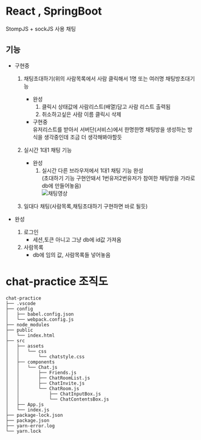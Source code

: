 # React , SpringBoot

StompJS + sockJS 사용 채팅

## 기능  
- 구현중  
    1. 채팅초대하기(위의 사람목록에서 사람 클릭해서 1명 또는 여러명 채팅방초대기능   
        - 완성  
            1. 클릭시 상태값에 사람리스트(배열)담고 사람 리스트 출력됨  
            2. 취소하고싶은 사람 이름 클릭시 삭제  
        - 구현중   
            유저리스트를 받아서 서버단(서비스)에서 한명한명 채팅방을 생성하는 방식을 생각중인데 조금   더 생각해봐야할듯
    2. 실시간 1대1 채팅 기능  
        - 완성  
            1. 실시간 다른 브라우저에서 1대1 채팅 기능 완성  
                (초대하기 기능 구현안돼서 1번유저2번유저가 참여한 채팅방을 가라로 db에 만들어놓음)    
        ![채팅영상](https://user-images.githubusercontent.com/60701130/159219500-6a4b8b83-f370-4f35-8e77-543a761184bf.gif)  
   
    3. 일대다 채팅(사람목록,채팅초대하기 구현하면 바로 될듯)  
  
- 완성  
    1. 로그인   
        - 세션,토큰 아니고 그냥 db에 id값 가져옴  
    2. 사람목록  
        - db에 임의 값, 사람목록들 넣어놓음  



# chat-practice 조직도  
```
chat-practice  
├── .vscode  
├── config
│   ├── babel.config.json  
│   └── webpack.config.js  
├── node_modules  
├── public  
│   └── index.html  
├── src  
│   ├── assets  
│   │   └── css  
│   │       └── chatstyle.css  
│   ├── components  
│   │   └── Chat.js  
│   │       ├── Friends.js  
│   │       ├── ChatRoomList.js  
│   │       ├── ChatInvite.js  
│   │       └── ChatRoom.js  
│   │           ├── ChatInputBox.js  
│   │           └── ChatContentsBox.js  
│   ├── App.js  
│   └── index.js  
├── package-lock.json  
├── package.json  
├── yarn-error.log  
└── yarn.lock  
```

